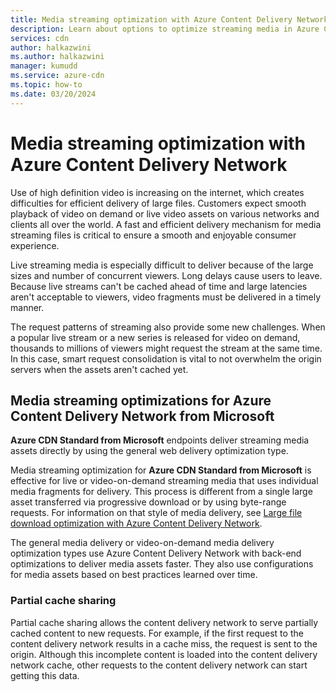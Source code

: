 ```yaml
---
title: Media streaming optimization with Azure Content Delivery Network
description: Learn about options to optimize streaming media in Azure Content Delivery Network, such as partial cache sharing and cache fill wait time.
services: cdn
author: halkazwini
ms.author: halkazwini
manager: kumudd
ms.service: azure-cdn
ms.topic: how-to
ms.date: 03/20/2024
---
```


# Media streaming optimization with Azure Content Delivery Network

Use of high definition video is increasing on the internet, which creates difficulties for efficient delivery of large files. Customers expect smooth playback of video on demand or live video assets on various networks and clients all over the world. A fast and efficient delivery mechanism for media streaming files is critical to ensure a smooth and enjoyable consumer experience.

Live streaming media is especially difficult to deliver because of the large sizes and number of concurrent viewers. Long delays cause users to leave. Because live streams can't be cached ahead of time and large latencies aren't acceptable to viewers, video fragments must be delivered in a timely manner.

The request patterns of streaming also provide some new challenges. When a popular live stream or a new series is released for video on demand, thousands to millions of viewers might request the stream at the same time. In this case, smart request consolidation is vital to not overwhelm the origin servers when the assets aren't cached yet.

<a name='media-streaming-optimizations-for-azure-cdn-from-microsoft'></a>

## Media streaming optimizations for Azure Content Delivery Network from Microsoft

**Azure CDN Standard from Microsoft** endpoints deliver streaming media assets directly by using the general web delivery optimization type.

Media streaming optimization for **Azure CDN Standard from Microsoft** is effective for live or video-on-demand streaming media that uses individual media fragments for delivery. This process is different from a single large asset transferred via progressive download or by using byte-range requests. For information on that style of media delivery, see [Large file download optimization with Azure Content Delivery Network](cdn-large-file-optimization.md).

The general media delivery or video-on-demand media delivery optimization types use Azure Content Delivery Network with back-end optimizations to deliver media assets faster. They also use configurations for media assets based on best practices learned over time.

### Partial cache sharing

Partial cache sharing allows the content delivery network to serve partially cached content to new requests. For example, if the first request to the content delivery network results in a cache miss, the request is sent to the origin. Although this incomplete content is loaded into the content delivery network cache, other requests to the content delivery network can start getting this data.


